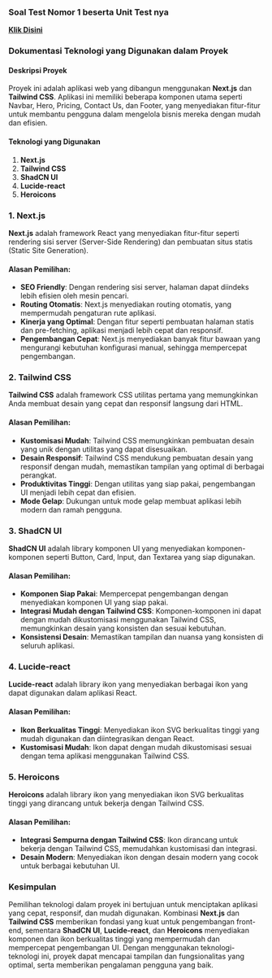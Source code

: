 ### Soal Test Nomor 1 beserta Unit Test nya

<a href="https://github.com/ramaditoferdian/landing-page-erp-company/tree/main/test" target="_blank"><b>Klik Disini</b></a>

### Dokumentasi Teknologi yang Digunakan dalam Proyek

#### Deskripsi Proyek

Proyek ini adalah aplikasi web yang dibangun menggunakan **Next.js** dan **Tailwind CSS**. Aplikasi ini memiliki beberapa komponen utama seperti Navbar, Hero, Pricing, Contact Us, dan Footer, yang menyediakan fitur-fitur untuk membantu pengguna dalam mengelola bisnis mereka dengan mudah dan efisien.

#### Teknologi yang Digunakan

1. **Next.js**
2. **Tailwind CSS**
3. **ShadCN UI**
4. **Lucide-react**
5. **Heroicons**

### 1. Next.js

**Next.js** adalah framework React yang menyediakan fitur-fitur seperti rendering sisi server (Server-Side Rendering) dan pembuatan situs statis (Static Site Generation).

#### Alasan Pemilihan:

- **SEO Friendly**: Dengan rendering sisi server, halaman dapat diindeks lebih efisien oleh mesin pencari.
- **Routing Otomatis**: Next.js menyediakan routing otomatis, yang mempermudah pengaturan rute aplikasi.
- **Kinerja yang Optimal**: Dengan fitur seperti pembuatan halaman statis dan pre-fetching, aplikasi menjadi lebih cepat dan responsif.
- **Pengembangan Cepat**: Next.js menyediakan banyak fitur bawaan yang mengurangi kebutuhan konfigurasi manual, sehingga mempercepat pengembangan.

### 2. Tailwind CSS

**Tailwind CSS** adalah framework CSS utilitas pertama yang memungkinkan Anda membuat desain yang cepat dan responsif langsung dari HTML.

#### Alasan Pemilihan:

- **Kustomisasi Mudah**: Tailwind CSS memungkinkan pembuatan desain yang unik dengan utilitas yang dapat disesuaikan.
- **Desain Responsif**: Tailwind CSS mendukung pembuatan desain yang responsif dengan mudah, memastikan tampilan yang optimal di berbagai perangkat.
- **Produktivitas Tinggi**: Dengan utilitas yang siap pakai, pengembangan UI menjadi lebih cepat dan efisien.
- **Mode Gelap**: Dukungan untuk mode gelap membuat aplikasi lebih modern dan ramah pengguna.

### 3. ShadCN UI

**ShadCN UI** adalah library komponen UI yang menyediakan komponen-komponen seperti Button, Card, Input, dan Textarea yang siap digunakan.

#### Alasan Pemilihan:

- **Komponen Siap Pakai**: Mempercepat pengembangan dengan menyediakan komponen UI yang siap pakai.
- **Integrasi Mudah dengan Tailwind CSS**: Komponen-komponen ini dapat dengan mudah dikustomisasi menggunakan Tailwind CSS, memungkinkan desain yang konsisten dan sesuai kebutuhan.
- **Konsistensi Desain**: Memastikan tampilan dan nuansa yang konsisten di seluruh aplikasi.

### 4. Lucide-react

**Lucide-react** adalah library ikon yang menyediakan berbagai ikon yang dapat digunakan dalam aplikasi React.

#### Alasan Pemilihan:

- **Ikon Berkualitas Tinggi**: Menyediakan ikon SVG berkualitas tinggi yang mudah digunakan dan diintegrasikan dengan React.
- **Kustomisasi Mudah**: Ikon dapat dengan mudah dikustomisasi sesuai dengan tema aplikasi menggunakan Tailwind CSS.

### 5. Heroicons

**Heroicons** adalah library ikon yang menyediakan ikon SVG berkualitas tinggi yang dirancang untuk bekerja dengan Tailwind CSS.

#### Alasan Pemilihan:

- **Integrasi Sempurna dengan Tailwind CSS**: Ikon dirancang untuk bekerja dengan Tailwind CSS, memudahkan kustomisasi dan integrasi.
- **Desain Modern**: Menyediakan ikon dengan desain modern yang cocok untuk berbagai kebutuhan UI.

### Kesimpulan

Pemilihan teknologi dalam proyek ini bertujuan untuk menciptakan aplikasi yang cepat, responsif, dan mudah digunakan. Kombinasi **Next.js** dan **Tailwind CSS** memberikan fondasi yang kuat untuk pengembangan front-end, sementara **ShadCN UI**, **Lucide-react**, dan **Heroicons** menyediakan komponen dan ikon berkualitas tinggi yang mempermudah dan mempercepat pengembangan UI. Dengan menggunakan teknologi-teknologi ini, proyek dapat mencapai tampilan dan fungsionalitas yang optimal, serta memberikan pengalaman pengguna yang baik.
